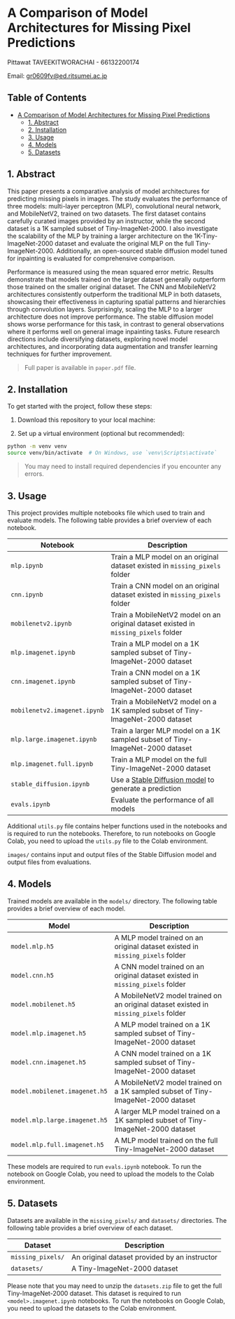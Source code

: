 # A Comparison of Model Architectures for Missing Pixel Predictions

Pittawat TAVEEKITWORACHAI - 66132200174

Email: gr0609fv@ed.ritsumei.ac.jp

## Table of Contents
- [A Comparison of Model Architectures for Missing Pixel Predictions](#a-comparison-of-model-architectures-for-missing-pixel-predictions)
  - [1. Abstract](#1-abstract)
  - [2. Installation](#2-installation)
  - [3. Usage](#3-usage)
  - [4. Models](#4-models)
  - [5. Datasets](#5-datasets)


## 1. Abstract

This paper presents a comparative analysis of model architectures for predicting missing pixels in images. The study evaluates the performance of three models: multi-layer perceptron (MLP), convolutional neural network, and MobileNetV2, trained on two datasets. The first dataset contains carefully curated images provided by an instructor, while the second dataset is a 1K sampled subset of Tiny-ImageNet-2000. I also investigate the scalability of the MLP by training a larger architecture on the 1K-Tiny-ImageNet-2000 dataset and evaluate the original MLP on the full Tiny-ImageNet-2000. Additionally, an open-sourced stable diffusion model tuned for inpainting is evaluated for comprehensive comparison.

Performance is measured using the mean squared error metric. Results demonstrate that models trained on the larger dataset generally outperform those trained on the smaller original dataset. The CNN and MobileNetV2 architectures consistently outperform the traditional MLP in both datasets, showcasing their effectiveness in capturing spatial patterns and hierarchies through convolution layers. Surprisingly, scaling the MLP to a larger architecture does not improve performance. The stable diffusion model shows worse performance for this task, in contrast to general observations where it performs well on general image inpainting tasks. Future research directions include diversifying datasets, exploring novel model architectures, and incorporating data augmentation and transfer learning techniques for further improvement.

> Full paper is available in `paper.pdf` file.

## 2. Installation

To get started with the project, follow these steps:

1. Download this repository to your local machine:

2. Set up a virtual environment (optional but recommended):
```bash
python -m venv venv
source venv/bin/activate  # On Windows, use `venv\Scripts\activate`
```

> You may need to install required dependencies if  you encounter any errors.

## 3. Usage

This project provides multiple notebooks file which used to train and evaluate models. The following table provides a brief overview of each notebook.

| Notebook | Description |
| --- | --- |
| `mlp.ipynb` | Train a MLP model on an original dataset existed in `missing_pixels` folder |
| `cnn.ipynb` | Train a CNN model on an original dataset existed in `missing_pixels` folder |
| `mobilenetv2.ipynb` | Train a MobileNetV2 model on an original dataset existed in `missing_pixels` folder |
| `mlp.imagenet.ipynb` | Train a MLP model on a 1K sampled subset of Tiny-ImageNet-2000 dataset |
| `cnn.imagenet.ipynb` | Train a CNN model on a 1K sampled subset of Tiny-ImageNet-2000 dataset |
| `mobilenetv2.imagenet.ipynb` | Train a MobileNetV2 model on a 1K sampled subset of Tiny-ImageNet-2000 dataset |
| `mlp.large.imagenet.ipynb` | Train a larger MLP model on a 1K sampled subset of Tiny-ImageNet-2000 dataset |
| `mlp.imagenet.full.ipynb` | Train a MLP model on the full Tiny-ImageNet-2000 dataset |
| `stable_diffusion.ipynb` | Use a [Stable Diffusion model](https://huggingface.co/runwayml/stable-diffusion-inpainting) to generate a prediction |
| `evals.ipynb` | Evaluate the performance of all models |

Additional `utils.py` file contains helper functions used in the notebooks and is required to run the notebooks. Therefore, to run notebooks on Google Colab, you need to upload the `utils.py` file to the Colab environment.

`images/` contains input and output files of the Stable Diffusion model and output files from evaluations.

## 4. Models

Trained models are available in the `models/` directory. The following table provides a brief overview of each model.

| Model | Description |
| --- | --- |
| `model.mlp.h5` | A MLP model trained on an original dataset existed in `missing_pixels` folder |
| `model.cnn.h5` | A CNN model trained on an original dataset existed in `missing_pixels` folder |
| `model.mobilenet.h5` | A MobileNetV2 model trained on an original dataset existed in `missing_pixels` folder |
| `model.mlp.imagenet.h5` | A MLP model trained on a 1K sampled subset of Tiny-ImageNet-2000 dataset |
| `model.cnn.imagenet.h5` | A CNN model trained on a 1K sampled subset of Tiny-ImageNet-2000 dataset |
| `model.mobilenet.imagenet.h5` | A MobileNetV2 model trained on a 1K sampled subset of Tiny-ImageNet-2000 dataset |
| `model.mlp.large.imagenet.h5` | A larger MLP model trained on a 1K sampled subset of Tiny-ImageNet-2000 dataset |
| `model.mlp.full.imagenet.h5` | A MLP model trained on the full Tiny-ImageNet-2000 dataset |

These models are required to run `evals.ipynb` notebook. To run the notebook on Google Colab, you need to upload the models to the Colab environment.

## 5. Datasets

Datasets are available in the `missing_pixels/` and `datasets/` directories. The following table provides a brief overview of each dataset.

| Dataset | Description |
| --- | --- |
| `missing_pixels/` | An original dataset provided by an instructor |
| `datasets/` | A Tiny-ImageNet-2000 dataset |

Please note that you may need to unzip the `datasets.zip` file to get the full Tiny-ImageNet-2000 dataset. This dataset is required to run `<model>.imagenet.ipynb` notebooks. To run the notebooks on Google Colab, you need to upload the datasets to the Colab environment.